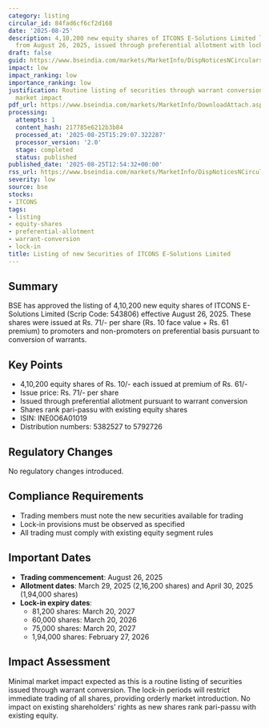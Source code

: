 ```yaml
---
category: listing
circular_id: 84fad6cf6cf2d168
date: '2025-08-25'
description: 4,10,200 new equity shares of ITCONS E-Solutions Limited listed for trading
  from August 26, 2025, issued through preferential allotment with lock-in periods.
draft: false
guid: https://www.bseindia.com/markets/MarketInfo/DispNoticesNCirculars.aspx?Noticeid={30AD4C7C-2773-4CD6-87DE-6513F1B2BEE6}&noticeno=20250825-45&dt=08/25/2025&icount=45&totcount=65&flag=0
impact: low
impact_ranking: low
importance_ranking: low
justification: Routine listing of securities through warrant conversion with minimal
  market impact
pdf_url: https://www.bseindia.com/markets/MarketInfo/DownloadAttach.aspx?id=20250825-45&attachedId=
processing:
  attempts: 1
  content_hash: 217785e6212b3b84
  processed_at: '2025-08-25T15:29:07.322287'
  processor_version: '2.0'
  stage: completed
  status: published
published_date: '2025-08-25T12:54:32+00:00'
rss_url: https://www.bseindia.com/markets/MarketInfo/DispNoticesNCirculars.aspx?Noticeid={30AD4C7C-2773-4CD6-87DE-6513F1B2BEE6}&noticeno=20250825-45&dt=08/25/2025&icount=45&totcount=65&flag=0
severity: low
source: bse
stocks:
- ITCONS
tags:
- listing
- equity-shares
- preferential-allotment
- warrant-conversion
- lock-in
title: Listing of new Securities of ITCONS E-Solutions Limited
---
```


## Summary

BSE has approved the listing of 4,10,200 new equity shares of ITCONS E-Solutions Limited (Scrip Code: 543806) effective August 26, 2025. These shares were issued at Rs. 71/- per share (Rs. 10 face value + Rs. 61 premium) to promoters and non-promoters on preferential basis pursuant to conversion of warrants.

## Key Points

- 4,10,200 equity shares of Rs. 10/- each issued at premium of Rs. 61/-
- Issue price: Rs. 71/- per share
- Issued through preferential allotment pursuant to warrant conversion
- Shares rank pari-passu with existing equity shares
- ISIN: INE0O6A01019
- Distribution numbers: 5382527 to 5792726

## Regulatory Changes

No regulatory changes introduced.

## Compliance Requirements

- Trading members must note the new securities available for trading
- Lock-in provisions must be observed as specified
- All trading must comply with existing equity segment rules

## Important Dates

- **Trading commencement**: August 26, 2025
- **Allotment dates**: March 29, 2025 (2,16,200 shares) and April 30, 2025 (1,94,000 shares)
- **Lock-in expiry dates**:
  - 81,200 shares: March 20, 2027
  - 60,000 shares: March 20, 2026
  - 75,000 shares: March 20, 2027
  - 1,94,000 shares: February 27, 2026

## Impact Assessment

Minimal market impact expected as this is a routine listing of securities issued through warrant conversion. The lock-in periods will restrict immediate trading of all shares, providing orderly market introduction. No impact on existing shareholders' rights as new shares rank pari-passu with existing equity.